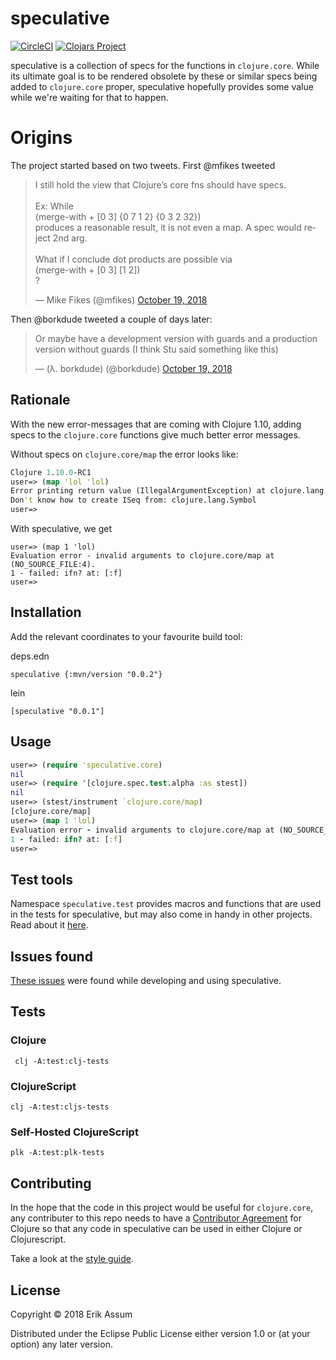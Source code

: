 # speculative
[![CircleCI](https://circleci.com/gh/slipset/speculative/tree/master.svg?style=svg)](https://circleci.com/gh/slipset/speculative/tree/master)
[![Clojars Project](https://img.shields.io/clojars/v/speculative.svg)](https://clojars.org/speculative)

speculative is a collection of specs for the functions in `clojure.core`. While
its ultimate goal is to be rendered obsolete by these or similar specs being
added to `clojure.core` proper, speculative hopefully provides some value while
we're waiting for that to happen.

# Origins

The project started based on two tweets. First @mfikes tweeted

<blockquote class="twitter-tweet" data-lang="en"><p lang="en" dir="ltr">I still
hold the view that Clojure’s core fns should have specs. <br><br>Ex: While<br>
(merge-with + [0 3] {0 7 1 2} {0 3 2 32})<br>produces a reasonable result, it is
not even a map. A spec would reject 2nd arg.<br><br>What if I conclude dot
products are possible via<br> (merge-with + [0 3] [1 2])<br>?</p>&mdash; Mike
Fikes (@mfikes) <a
href="https://twitter.com/mfikes/status/1053304266239197184?ref_src=twsrc%5Etfw">October
19, 2018</a></blockquote>

Then @borkdude tweeted a couple of days later: <blockquote class="twitter-tweet"
data-conversation="none" data-lang="en"><p lang="en" dir="ltr">Or maybe have a
development version with guards and a production version without guards (I think
Stu said something like this)</p>&mdash; (λ. borkdude) (@borkdude) <a
href="https://twitter.com/borkdude/status/1053404362062606336?ref_src=twsrc%5Etfw">October
19, 2018</a></blockquote>

## Rationale

With the new error-messages that are coming with Clojure 1.10, adding specs to
the `clojure.core` functions give much better error messages.

Without specs on `clojure.core/map` the error looks like:

```clojure
Clojure 1.10.0-RC1
user=> (map 'lol 'lol)
Error printing return value (IllegalArgumentException) at clojure.lang.RT.seqFrom (RT.java:551).
Don't know how to create ISeq from: clojure.lang.Symbol
user=>
```
With speculative, we get 

```
user=> (map 1 'lol)
Evaluation error - invalid arguments to clojure.core/map at (NO_SOURCE_FILE:4).
1 - failed: ifn? at: [:f]
user=>
```

## Installation

Add the relevant coordinates to your favourite build tool:

deps.edn

```
speculative {:mvn/version "0.0.2"}
```

lein

```
[speculative "0.0.1"]
```

## Usage

```clojure
user=> (require 'speculative.core)
nil
user=> (require '[clojure.spec.test.alpha :as stest])
nil
user=> (stest/instrument `clojure.core/map)
[clojure.core/map]
user=> (map 1 'lol)
Evaluation error - invalid arguments to clojure.core/map at (NO_SOURCE_FILE:4).
1 - failed: ifn? at: [:f]
user=>

```

## Test tools

Namespace `speculative.test` provides macros and functions that are used in the
tests for speculative, but may also come in handy in other projects. Read about
it [here](doc/test.md).

## Issues found

[These issues](doc/issues.md) were found while developing and using speculative.

## Tests

### Clojure

     clj -A:test:clj-tests
     
### ClojureScript

    clj -A:test:cljs-tests
    
### Self-Hosted ClojureScript
   
    plk -A:test:plk-tests
    
## Contributing

In the hope that the code in this project would be useful for `clojure.core`,
any contributer to this repo needs to have a [Contributor
Agreement](https://clojure.org/community/contributing) for Clojure so that any
code in speculative can be used in either Clojure or Clojurescript.

Take a look at the [style guide](doc/style.md).

## License

Copyright © 2018 Erik Assum

Distributed under the Eclipse Public License either version 1.0 or (at
your option) any later version.
